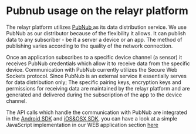 # Pubnub usage on the relayr platform 

The relayr platform utilizes <a href="(http://www.pubnub.com/" target="_blank"> PubNub </a>  as its data distribution service. We use PubNub as our distributor because of the flexibility it allows. It can publish data to any subscriber - be it a server a device or an app. The method of publishing varies according to the quality of the network connection.   

Once an application subscribes to a specific device channel (a sensor) it receives PubNub credentials which allow it to receive data from the specific device.
Communication with PubNub currently utilizes the Secure Web Sockets protocol. Since PubNub is an external service it essentially serves for data distribution only; The specific pairing keys, encryption keys and permissions for receiving data are maintained by the relayr platform and are generated and delivered during the subscription of the app to the device channel.

The API calls which handle the communication with PubNub are integrated in the [Android SDK](https://developer.relayr.io/documents/Android/Reference) and [iOS&OSX SDK](https://developer.relayr.io/documents/Apple/Reference), you can have a look at a simple JavaScript implementation in our WEB application section [here](https://developer.relayr.io/documents/WEB/WebDevelopers)

